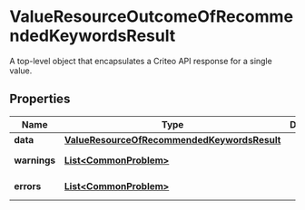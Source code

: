 

# ValueResourceOutcomeOfRecommendedKeywordsResult

A top-level object that encapsulates a Criteo API response for a single value.

## Properties

| Name | Type | Description | Notes |
|------------ | ------------- | ------------- | -------------|
|**data** | [**ValueResourceOfRecommendedKeywordsResult**](ValueResourceOfRecommendedKeywordsResult.md) |  |  [optional] |
|**warnings** | [**List&lt;CommonProblem&gt;**](CommonProblem.md) |  |  [optional] [readonly] |
|**errors** | [**List&lt;CommonProblem&gt;**](CommonProblem.md) |  |  [optional] [readonly] |



